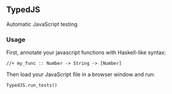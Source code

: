 ## TypedJS

Automatic JavaScript testing

### Usage

First, annotate your javascript functions with Haskell-like syntax:

    //+ my_func :: Number -> String -> [Number]
  
Then load your JavaScript file in a browser window and run:

    TypedJS.run_tests()
